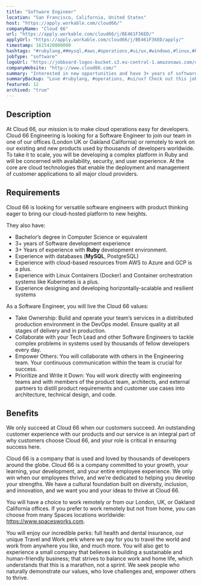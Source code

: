 ```yaml
---
title: "Software Engineer"
location: "San Francisco, California, United States"
host: "https://apply.workable.com/cloud66/"
companyName: "Cloud 66"
url: "https://apply.workable.com/cloud66/j/BE461F36ED/"
applyUrl: "https://apply.workable.com/cloud66/j/BE461F36ED/apply/"
timestamp: 1615420800000
hashtags: "#rubylang,##mysql,#aws,#operations,#ui/ux,#windows,#linux,#kubernetes,#docker,#azure,#googlecloud"
jobType: "software"
logoUrl: "https://jobboard-logos-bucket.s3.eu-central-1.amazonaws.com/cloud-66"
companyWebsite: "http://www.cloud66.com/"
summary: "Interested in new opportunities and have 3+ years of software development experience? Cloud 66 has a job opening for a Software Engineer."
summaryBackup: "Love #rubylang, #operations, #ui/ux? Check out this job post!"
featured: 12
archived: "true"
---
```


## Description

At Cloud 66, our mission is to make cloud operations easy for developers. Cloud 66 Engineering is looking for a Software Engineer to join our team in one of our offices (London UK or Oakland California) or remotely to work on our existing and new products used by thousands of developers worldwide. To take it to scale, you will be developing a complex platform in Ruby and will be concerned with availability, security, and user experience. At the core are cloud technologies that enable the deployment and management of customer applications to all major cloud providers.

## Requirements

Cloud 66 is looking for versatile software engineers with product thinking eager to bring our cloud-hosted platform to new heights.

They also have:

*   Bachelor’s degree in Computer Science or equivalent
*   3+ years of Software development experience
*   3+ Years of experience with **Ruby** development environment.
*   Experience with databases (**MySQL**, PostgreSQL)
*   Experience with cloud-based resources from AWS to Azure and GCP is a plus.
*   Experience with Linux Containers (Docker) and Container orchestration systems like Kubernetes is a plus.
*   Experience designing and developing horizontally-scalable and resilient systems

As a Software Engineer, you will live the Cloud 66 values:

*   Take Ownership: Build and operate your team’s services in a distributed production environment in the DevOps model. Ensure quality at all stages of delivery and in production.
*   Collaborate with your Tech Lead and other Software Engineers to tackle complex problems in systems used by thousands of fellow developers every day.
*   Empower Others: You will collaborate with others in the Engineering team. Your continuous communication within the team is crucial for success.
*   Prioritize and Write it Down: You will work directly with engineering teams and with members of the product team, architects, and external partners to distill product requirements and customer use cases into architecture, technical design, and code.

## Benefits

We only succeed at Cloud 66 when our customers succeed. An outstanding customer experience with our products and our service is an integral part of why customers choose Cloud 66, and your role is critical in ensuring success here.

Cloud 66 is a company that is used and loved by thousands of developers around the globe. Cloud 66 is a company committed to your growth, your learning, your development, and your entire employee experience. We only win when our employees thrive, and we’re dedicated to helping you develop your strengths. We have a cultural foundation built on diversity, inclusion, and innovation, and we want you and your ideas to thrive at Cloud 66.

You will have a choice to work remotely or from our London, UK, or Oakland California offices. If you prefer to work remotely but not from home, you can choose from many Spaces locations worldwide: https://www.spacesworks.com.

You will enjoy our incredible perks: full health and dental insurance, our unique Travel and Work perk where we pay for you to travel the world and work from anywhere you like, and much more. You will also get to experience a small company that believes in building a sustainable and human-friendly business; that strives to balance work and home life, which understands that this is a marathon, not a sprint. We seek people who naturally demonstrate our values, who love challenges and, empower others to thrive.
